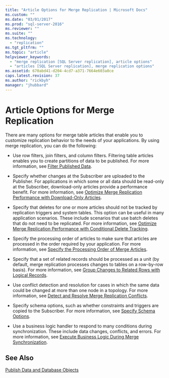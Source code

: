 ```yaml
---
title: "Article Options for Merge Replication | Microsoft Docs"
ms.custom: ""
ms.date: "03/01/2017"
ms.prod: "sql-server-2016"
ms.reviewer: ""
ms.suite: ""
ms.technology: 
  - "replication"
ms.tgt_pltfrm: ""
ms.topic: "article"
helpviewer_keywords: 
  - "merge replication [SQL Server replication], article options"
  - "articles [SQL Server replication], merge replication options"
ms.assetid: 670abd41-d204-4cd7-a371-7664e603a0ce
caps.latest.revision: 37
ms.author: "rickbyh"
manager: "jhubbard"
---
```

# Article Options for Merge Replication
  There are many options for merge table articles that enable you to customize replication behavior to the needs of your applications. By using merge replication, you can do the following:  
  
-   Use row filters, join filters, and column filters. Filtering table articles enables you to create partitions of data to be published. For more information, see [Filter Published Data](../../../relational-databases/replication/publish/filter-published-data.md).  
  
-   Specify whether changes at the Subscriber are uploaded to the Publisher. For applications in which some or all data should be read-only at the Subscriber, download-only articles provide a performance benefit. For more information, see [Optimize Merge Replication Performance with Download-Only Articles](../../../relational-databases/replication/merge/optimize-merge-replication-performance-with-download-only-articles.md).  
  
-   Specify that deletes for one or more articles should not be tracked by replication triggers and system tables. This option can be useful in many application scenarios. These include scenarios that use batch deletes that do not need to be replicated. For more information, see [Optimize Merge Replication Performance with Conditional Delete Tracking](../../../relational-databases/replication/merge/optimize-merge-replication-performance-with-conditional-delete-tracking.md).  
  
-   Specify the processing order of articles to make sure that articles are processed in the order required by your application. For more information, see [Specify the Processing Order of Merge Articles](../../../relational-databases/replication/merge/specify-the-processing-order-of-merge-articles.md).  
  
-   Specify that a set of related records should be processed as a unit (by default, merge replication processes changes to tables on a row-by-row basis). For more information, see [Group Changes to Related Rows with Logical Records](../../../relational-databases/replication/merge/group-changes-to-related-rows-with-logical-records.md).  
  
-   Use conflict detection and resolution for cases in which the same data could be changed at more than one node in a topology. For more information, see [Detect and Resolve Merge Replication Conflicts](../Topic/Detect%20and%20Resolve%20Merge%20Replication%20Conflicts.md).  
  
-   Specify schema options, such as whether constraints and triggers are copied to the Subscriber. For more information, see [Specify Schema Options](../../../relational-databases/replication/publish/specify-schema-options.md).  
  
-   Use a business logic handler to respond to many conditions during synchronization. These include data changes, conflicts, and errors. For more information, see [Execute Business Logic During Merge Synchronization](../../../relational-databases/replication/merge/execute-business-logic-during-merge-synchronization.md).  
  
## See Also  
 [Publish Data and Database Objects](../../../relational-databases/replication/publish/publish-data-and-database-objects.md)  
  
  